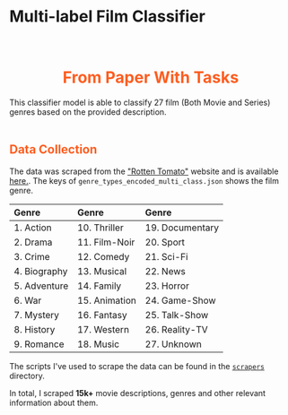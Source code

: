 # Multi-label Film Classifier

</br>

<h1 align='center' style=color:#fe5e21;><strong>From Paper With Tasks</strong></h1>

This classifier model is able to classify 27 film (Both Movie and Series) genres based on the provided description. <br/>
<br/>

 <h2 style=color:#fe5e21;>Data Collection</h2>

The data was scraped from the ["Rotten Tomato"](https://www.rottentomatoes.com/) website and is available [here.](https://github.com/RezuwanHassan262/Universal-Language-Model-Fine-tuning-for-Text-Classification-Implementation/blob/main/data/film_details.csv). The keys of `genre_types_encoded_multi_class.json` shows the film genre.


|             Genre             |             Genre          |            Genre           |       
|:------------------------------|:---------------------------|:---------------------------|
| 1. Action                     | 10. Thriller               | 19. Documentary            |       
| 2. Drama                      | 11. Film-Noir              | 20. Sport                  |
| 3. Crime                      | 12. Comedy                 | 21. Sci-Fi                 |
| 4. Biography                  | 13. Musical                | 22. News                   |
| 5. Adventure                  | 14. Family                 | 23. Horror                 |
| 6. War                        | 15. Animation              | 24. Game-Show              |
| 7. Mystery                    | 16. Fantasy                | 25. Talk-Show              |
| 8. History                    | 17. Western                | 26. Reality-TV             |
| 9. Romance                    | 18. Music                  | 27. Unknown                |

The scripts I've used to scrape the data can be found in the [`scrapers`](https://github.com/RezuwanHassan262/Multi-label-Film-Classifier/tree/main/scripts) directory. 

In total, I scraped **15k+** movie descriptions, genres and other relevant information about them.

